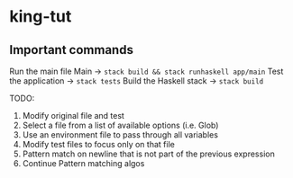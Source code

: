 # king-tut



## Important commands
Run the main file Main -> `stack build && stack runhaskell app/main`
Test the application -> `stack tests`
Build the Haskell stack -> `stack build`



TODO:
1. Modify original file and test
2. Select a file from a list of available options (i.e. Glob)
3. Use an environment file to pass through all variables
4. Modify test files to focus only on that file
5. Pattern match on newline that is not part of the previous expression
6. Continue Pattern matching algos